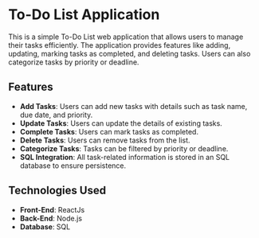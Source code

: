 # To-Do List Application

This is a simple To-Do List web application that allows users to manage their tasks efficiently. The application provides features like adding, updating, marking tasks as completed, and deleting tasks. Users can also categorize tasks by priority or deadline.

## Features

- **Add Tasks**: Users can add new tasks with details such as task name, due date, and priority.
- **Update Tasks**: Users can update the details of existing tasks.
- **Complete Tasks**: Users can mark tasks as completed.
- **Delete Tasks**: Users can remove tasks from the list.
- **Categorize Tasks**: Tasks can be filtered by priority or deadline.
- **SQL Integration**: All task-related information is stored in an SQL database to ensure persistence.

## Technologies Used

- **Front-End**: ReactJs
- **Back-End**: Node.js 
- **Database**: SQL 
  

